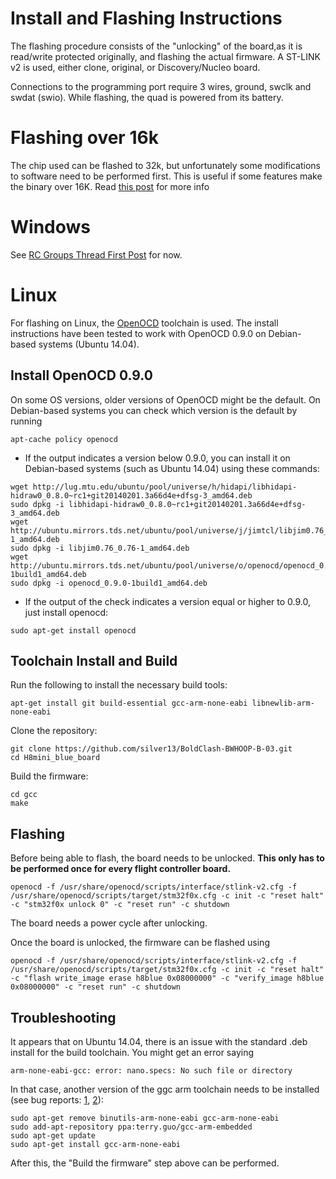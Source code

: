 # Install and Flashing Instructions
The flashing procedure consists of the "unlocking" of the board,as it is read/write protected originally, and flashing the actual firmware. A ST-LINK v2 is used, either clone, original, or Discovery/Nucleo board.

Connections to the programming port require 3 wires, ground, swclk and swdat (swio). While flashing, the quad is powered from its battery.

# Flashing over 16k
The chip used can be flashed to 32k, but unfortunately some modifications to software need to be performed first.
This is useful if some features make the binary over 16K.
Read [this post](http://www.rcgroups.com/forums/showpost.php?p=38162521&postcount=11339) for more info

# Windows

See [RC Groups Thread First Post](http://www.rcgroups.com/forums/showthread.php?t=2634611) for now.

# Linux

For flashing on Linux, the [OpenOCD](http://openocd.org/) toolchain is used. The install instructions have been tested to work with OpenOCD 0.9.0 on Debian-based systems (Ubuntu 14.04).

## Install OpenOCD 0.9.0

On some OS versions, older versions of OpenOCD might be the default. On Debian-based systems you can check which version is the default by running
```
apt-cache policy openocd
```
* If the output indicates a version below 0.9.0, you can install it on Debian-based systems (such as Ubuntu 14.04) using these commands:
```
wget http://lug.mtu.edu/ubuntu/pool/universe/h/hidapi/libhidapi-hidraw0_0.8.0~rc1+git20140201.3a66d4e+dfsg-3_amd64.deb
sudo dpkg -i libhidapi-hidraw0_0.8.0~rc1+git20140201.3a66d4e+dfsg-3_amd64.deb
wget http://ubuntu.mirrors.tds.net/ubuntu/pool/universe/j/jimtcl/libjim0.76_0.76-1_amd64.deb
sudo dpkg -i libjim0.76_0.76-1_amd64.deb
wget http://ubuntu.mirrors.tds.net/ubuntu/pool/universe/o/openocd/openocd_0.9.0-1build1_amd64.deb
sudo dpkg -i openocd_0.9.0-1build1_amd64.deb
```
* If the output of the check indicates a version equal or higher to 0.9.0, just install openocd:
```
sudo apt-get install openocd
```

## Toolchain Install and Build

Run the following to install the necessary build tools:
```
apt-get install git build-essential gcc-arm-none-eabi libnewlib-arm-none-eabi
```
Clone the repository:
```
git clone https://github.com/silver13/BoldClash-BWHOOP-B-03.git
cd H8mini_blue_board
```
Build the firmware:
```
cd gcc
make
```

## Flashing

Before being able to flash, the board needs to be unlocked. **This only has to be performed once for every flight controller board.** 
```
openocd -f /usr/share/openocd/scripts/interface/stlink-v2.cfg -f /usr/share/openocd/scripts/target/stm32f0x.cfg -c init -c "reset halt" -c "stm32f0x unlock 0" -c "reset run" -c shutdown
```

The board needs a power cycle after unlocking.

Once the board is unlocked, the firmware can be flashed using
```
openocd -f /usr/share/openocd/scripts/interface/stlink-v2.cfg -f /usr/share/openocd/scripts/target/stm32f0x.cfg -c init -c "reset halt" -c "flash write_image erase h8blue 0x08000000" -c "verify_image h8blue 0x08000000" -c "reset run" -c shutdown
```

## Troubleshooting

It appears that on Ubuntu 14.04, there is an issue with the standard .deb install for the build toolchain. You might get an error saying
```
arm-none-eabi-gcc: error: nano.specs: No such file or directory
```
In that case, another version of the ggc arm toolchain needs to be installed (see bug reports: [1](https://bugs.launchpad.net/gcc-arm-embedded/+bug/1309060), [2](https://bugs.launchpad.net/gcc-arm-embedded/+bug/1309060)):
```
sudo apt-get remove binutils-arm-none-eabi gcc-arm-none-eabi
sudo add-apt-repository ppa:terry.guo/gcc-arm-embedded
sudo apt-get update
sudo apt-get install gcc-arm-none-eabi 
```
After this, the "Build the firmware" step above can be performed.

